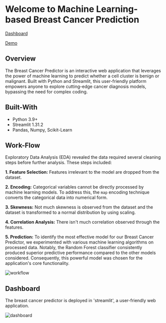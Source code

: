 # Welcome to Machine Learning-based Breast Cancer Prediction

[Dashboard](https://ml-breast-cancer-predictor.streamlit.app/)

[Demo](https://www.linkedin.com/posts/aishwarya-velmurugan_im-excited-to-share-my-recent-project-at-activity-7195109166984699904-2x1h?utm_source=share&utm_medium=member_desktop)

## Overview
The Breast Cancer Predictor is an interactive web application that leverages the power of machine learning to predict whether a cell cluster is benign or malignant. 
Built with Python and Streamlit, this user-friendly platform empowers anyone to explore cutting-edge cancer diagnosis models, bypassing the need for complex coding.

## Built-With
- Python 3.9+
- Streamlit 1.31.2
- Pandas, Numpy, Scikit-Learn

## Work-Flow
Exploratory Data Analysis (EDA) revealed the data required several cleaning steps before further analysis. These steps included:

**1. Feature Selection:** Features irrelevant to the model are dropped from the dataset.

**2. Encoding:** Categorical variables cannot be directly processed by machine learning models. To address this, the `map` encoding technique converts the categorical data into numerical form.

**3. Skewness:** Not much skewness is observed from the dataset and the dataset is transformed to a normal distribution by using scaling.

**4. Correlation Analysis:** There isn't much correlation observed through the features.

**5. Prediction:** To identify the most effective model for our Breast Cancer Predictor, we experimented with various machine learning algorithms on processed data. Notably, the Random Forest classifier consistently produced superior predictive performance compared to the other models considered. Consequently, this powerful model was chosen for the application's core functionality.

![workflow](https://github.com/aishwarya-10/breast_cancer_predictor/assets/48954230/8929b51b-0b61-4462-8739-160cf8d10039)

## Dashboard
The breast cancer predictor is deployed in 'streamlit', a user-friendly web application.

![dashboard](https://github.com/aishwarya-10/breast_cancer_predictor/assets/48954230/31c96f44-cd8a-4746-a182-6c0ad15998ca)

